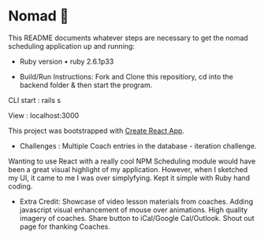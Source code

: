# Nomad 🐫

This README  documents whatever steps are necessary to get the nomad scheduling
application up and running:

* Ruby version • ruby 2.6.1p33

* Build/Run Instructions:
Fork and Clone this repositiory, cd into the backend folder & then start the program.

CLI start : rails s

View : localhost:3000

This project was bootstrapped with [Create React App](https://github.com/facebook/create-react-app).

* Challenges : 
Multiple Coach entries in the database - iteration challenge.

Wanting to use React with a really cool NPM Scheduling module would have been a great visual highlight of my application. However, when I sketched my UI, it came to me I was over simplyfying. Kept it simple with Ruby hand coding.

* Extra Credit:
Showcase of video lesson materials from coaches. Adding javascript visual enhancement of mouse over animations. High quality imagery of coaches. Share button to iCal/Google Cal/Outlook. Shout out page for thanking Coaches.
